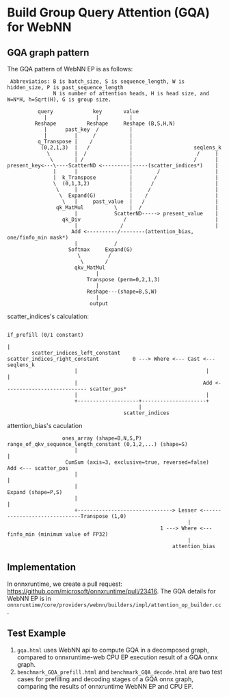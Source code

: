 # Build Group Query Attention (GQA) for WebNN

## GQA graph pattern
The GQA pattern of WebNN EP is as follows:
```
 Abbreviatios: B is batch_size, S is sequence_length, W is hidden_size, P is past_sequence_length
               N is number of attention heads, H is head size, and W=N*H, h=Sqrt(H), G is group size.

          query             key       value
            |                |          |
         Reshape          Reshape     Reshape (B,S,H,N)
            |      past_key  /          |
            |         |     /           |
          q_Transpose |    /            |
           (0,2,1,3)  |   /             |                    seqlens_k
             \        |  /              |                     /     |
              \       | /               |                    /      |
present_key<---\----ScatterND <---------|-----(scatter_indices*)    |
               |      |                 |        /                  |
               |  k_Transpose           |       /                   |
               \  (0,1,3,2)             |      /                    |
                \     |                 |     /                     |
                 \  Expand(G)           |    /                      |
                  \   |     past_value  |   /                       |
                qk_MatMul          \    |  /                        |
                      |            ScatterND-----> present_value    |
                  qk_Div              /                             |
                      |              /                              |
                     Add <----------/--------(attention_bias, one/finfo_min mask*)
                      |            /
                    Softmax     Expand(G)
                       \         /
                        \       /
                      qkv_MatMul
                             |
                          Transpose (perm=0,2,1,3)
                             |
                          Reshape---(shape=B,S,W)
                             |
                           output
```

scatter_indices's calculation:
```
                                                                                               if_prefill (0/1 constant)
                                                                                                    |
        scatter_indices_left_constant             scatter_indices_right_constant           0 ---> Where <--- Cast <---seqlens_k
                      |                                          |                                  |
                      |                                         Add <--------------------------- scatter_pos*
                      |                                          |
                      +--------------------+---------------------+
                                           |
                                      scatter_indices
```

attention_bias's caculation
```
                  ones_array (shape=B,N,S,P)                                  range_of_qkv_sequence_length_constant (0,1,2,...) (shape=S)
                      |                                                                          |
                   CumSum (axis=3, exclusive=true, reversed=false)                              Add <--- scatter_pos
                      |                                                                          |
                      |                                                                        Expand (shape=P,S)
                      |                                                                          |
                      +-------------------------------> Lesser <------------------------------Transpose (1,0)
                                                           |
                                                  1 ---> Where <--- finfo_min (minimum value of FP32)
                                                           |
                                                      attention_bias
```

## Implementation
In onnxruntime, we create a pull request: https://github.com/microsoft/onnxruntime/pull/23416. The GQA details for WebNN EP is in `onnxruntime/core/providers/webnn/builders/impl/attention_op_builder.cc`.

## Test Example
1. `gqa.html` uses WebNN api to compute GQA in a decomposed graph, compared to onnxruntime-web CPU EP execution result of a GQA onnx graph.
2. `benchmark_GQA_prefill.html` and `benchmark_GQA_decode.html` are two test cases for prefilling and decoding stages of a GQA onnx graph, comparing the results of onnxruntime WebNN EP and CPU EP. 